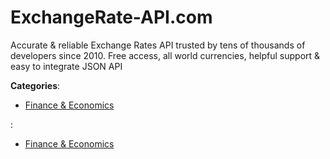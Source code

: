 # ExchangeRate-API.com


Accurate & reliable Exchange Rates API trusted by tens of thousands of developers since 2010. Free access, all world currencies, helpful support &amp; easy to integrate JSON API



**Categories**:
- [Finance & Economics](https://github.com/apis-list/apis-list#finance-and-economics)



:
- [Finance & Economics](https://github.com/apis-list/apis-list#finance-and-economics)



